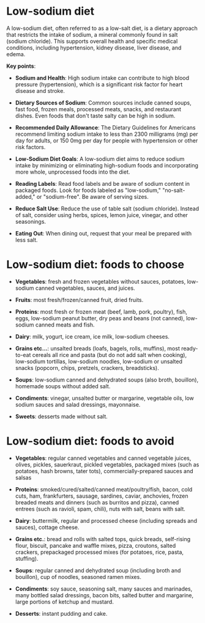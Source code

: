 # Low-sodium diet

A low-sodium diet, often referred to as a low-salt diet, is a dietary approach that restricts the intake of sodium, a mineral commonly found in salt (sodium chloride).  This supports overall health and specific medical conditions, including hypertension, kidney disease, liver disease, and edema.

**Key points**:

* **Sodium and Health**: High sodium intake can contribute to high blood pressure (hypertension), which is a significant risk factor for heart disease and stroke.

* **Dietary Sources of Sodium**: Common sources include canned soups, fast food, frozen meals, processed meats, snacks, and restaurant dishes. Even foods that don't taste salty can be high in sodium.

* **Recommended Daily Allowance**: The Dietary Guidelines for Americans recommend limiting sodium intake to less than 2300 milligrams (mg) per day for adults, or 150 0mg per day for people with hypertension or other risk factors.

* **Low-Sodium Diet Goals**: A low-sodium diet aims to reduce sodium intake by minimizing or eliminating high-sodium foods and incorporating more whole, unprocessed foods into the diet.

* **Reading Labels**: Read food labels and be aware of sodium content in packaged foods. Look for foods labeled as "low-sodium," "no-salt-added," or "sodium-free". Be aware of serving sizes.

* **Reduce Salt Use**: Reduce the use of table salt (sodium chloride). Instead of salt, consider using herbs, spices, lemon juice, vinegar, and other seasonings.

* **Eating Out**: When dining out, request that your meal be prepared with less salt.


# Low-sodium diet: foods to choose

* **Vegetables**: fresh and frozen vegetables without sauces, potatoes, low-sodium canned vegetables, sauces, and juices.

* **Fruits**: most fresh/frozen/canned fruit, dried fruits.

* **Proteins**: most fresh or frozen meat (beef, lamb, pork, poultry), fish, eggs, low-sodium peanut butter, dry peas and beans (not canned), low-sodium canned meats and fish.

* **Dairy**: milk, yogurt, ice cream, ice milk, low-sodium cheeses.

* **Grains etc…**: unsalted breads (loafs, bagels, rolls, muffins), most ready-to-eat cereals
all rice and pasta (but do not add salt when cooking), low-sodium tortillas, low-sodium noodles, low-sodium or unsalted snacks (popcorn, chips, pretzels, crackers, breadsticks).

* **Soups**: low-sodium canned and dehydrated soups (also broth, bouillon), homemade soups without added salt.

* **Condiments**: vinegar, unsalted butter or margarine, vegetable oils, low sodium sauces and salad dressings, mayonnaise.

* **Sweets**: desserts made without salt.

# Low-sodium diet: foods to avoid

* **Vegetables**: regular canned vegetables and canned vegetable juices, olives, pickles, sauerkraut, pickled vegetables, packaged mixes (such as potatoes, hash browns, tater tots), commercially-prepared sauces and salsas

* **Proteins**: smoked/cured/salted/canned meat/poultry/fish, bacon, cold cuts, ham, frankfurters, sausage, sardines, caviar, anchovies, frozen breaded meats and dinners (such as burritos and pizza), canned entrees (such as ravioli, spam, chili), nuts with salt, beans with salt.

* **Dairy**: buttermilk, regular and processed cheese (including spreads and sauces), cottage cheese.

* **Grains etc.**: bread and rolls with salted tops, quick breads, self-rising flour, biscuit, pancake and waffle mixes, pizza, croutons, salted crackers, prepackaged processed mixes (for potatoes, rice, pasta, stuffing).

* **Soups**: regular canned and dehydrated soup (including broth and bouillon), cup of noodles, seasoned ramen mixes.

* **Condiments**: soy sauce, seasoning salt, many sauces and marinades, many bottled salad dressings, bacon bits, salted butter and margarine, large portions of ketchup and mustard.

* **Desserts**: instant pudding and cake.
